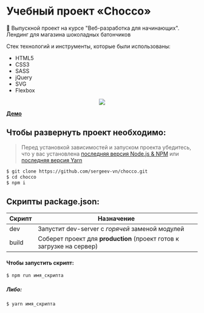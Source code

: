# Учебный проект «Chocco»
🍫 Выпускной проект на курсе "Веб-разработка для начинающих". Лендинг для магазина шоколадных батончиков 

Стек технологий и инструменты, которые были использованы:
+ HTML5
+ СSS3
+ SASS
+ jQuery
+ SVG
+ Flexbox

<p align='center'>
<img src='https://d3dehtdmp2rwcw.cloudfront.net/ms_170860/Mm5bsV5KB7hNKsjHrbn6VBysgiBteg/%25D0%259D%25D0%25B0%25D1%2582%25D1%2583%25D1%2580%25D0%25B0%25D0%25BB%25D1%258C%25D0%25BD%25D1%258B%25D0%25B5%2B%25D1%2588%25D0%25BE%25D0%25BA%25D0%25BE%25D0%25BB%25D0%25B0%25D0%25B4%25D0%25BD%25D1%258B%25D0%25B5%2B%25D0%25B1%25D0%25B0%25D1%2582%25D0%25BE%25D0%25BD%25D1%2587%25D0%25B8%25D0%25BA%25D0%25B8%2B2020-02-24%2B18-14-54.png?Expires=1582543800&Signature=hPhhXE0xf9cM4UMiA6z5EmV9EAI0vKnMcez0S30vVYR2eCbSc4uRffytQSWt5qHg4~gPfkcKkuTr1Bxmu~mOlwyfMu2lAViL1w8O9HsG~On5UxiYXGsV0Ojr1HmbUUq0Dsn2oJJAJe~sDTrKxkkJkua-7FXPLm-tRyVNjM2L1h-ilKmEeZaHS048-A3Fau72u6NKFw6hPk3T5Mh3D2X1JmRvXaav2uzSnm-qBOvnNfPITA3lM15t0W7tY4peKIprXWHj6zaqMfGTNpiHcQGUPPRfxBqIS7Eq65K8N6WKQy-~2~xoOFS~Lrgo2u9qpP4TS3IZ~5DPyybaVTATWVnHzA__&Key-Pair-Id=APKAJBCGYQYURKHBGCOA'>
</p>

[**Демо**](https://sergeev-vn.github.io/chocco/)

## Чтобы развернуть проект необходимо:
> Перед установкой зависимостей и запуском проекта убедитесь, что у вас установлена [последняя версия Node.js & NPM](https://nodejs.org/en/download/current/) или 
> [последняя версия Yarn](https://yarnpkg.com/ru/docs/install)

```sh
$ git clone https://github.com/sergeev-vn/chocco.git
$ cd chocco
$ npm i
```

## Скрипты package.json:

| Скрипт | Назначение                                                                                   |
| ------ | -------------------------------------------------------------------------------------------- |
| dev    | Запустит dev-server с _горячей_ заменой модулей                                      |
| build  | Соберет проект для **production** (проект готов к загрузке на сервер)                        |

#### Чтобы запустить скрипт:

```sh
$ npm run имя_скрипта
```

##### Либо:

```sh
$ yarn имя_скрипта
```

 
